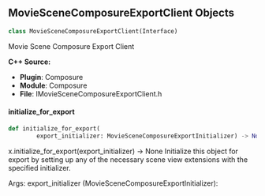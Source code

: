 ## MovieSceneComposureExportClient Objects

```python
class MovieSceneComposureExportClient(Interface)
```

Movie Scene Composure Export Client

**C++ Source:**

- **Plugin**: Composure
- **Module**: Composure
- **File**: IMovieSceneComposureExportClient.h

<a id="unreal.MovieSceneComposureExportClient.initialize_for_export"></a>

#### initialize_for_export

```python
def initialize_for_export(
        export_initializer: MovieSceneComposureExportInitializer) -> None
```

x.initialize_for_export(export_initializer) -> None
Initialize this object for export by setting up any of the necessary scene view extensions with the specified initializer.

Args:
    export_initializer (MovieSceneComposureExportInitializer):

<a id="unreal.MovieSceneComposureExportInitializer"></a>